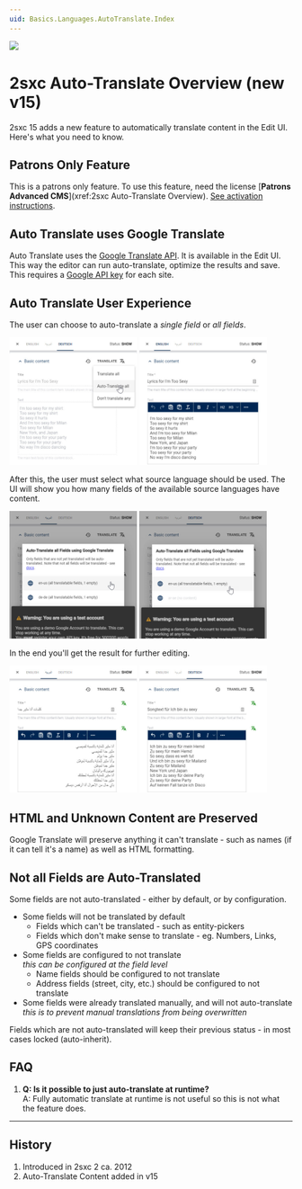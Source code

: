 ```yaml
---
uid: Basics.Languages.AutoTranslate.Index
---
```


<img src="~/assets/features/multi-language.svg" class="feature">

# 2sxc Auto-Translate Overview (new v15)

2sxc 15 adds a new feature to automatically translate content in the Edit UI.
Here's what you need to know.

## Patrons Only Feature

This is a patrons only feature.
To use this feature, need the license [**Patrons Advanced CMS**](xref:2sxc Auto-Translate Overview).
[See activation instructions](xref:Basics.LnF.Licenses.Index).

## Auto Translate uses Google Translate

Auto Translate uses the [Google Translate API](https://cloud.google.com/translate).
It is available in the Edit UI.
This way the editor can run auto-translate, optimize the results and save.
This requires a [Google API key](xref:Basics.Languages.AutoTranslate.ApiKey) for each site.

## Auto Translate User Experience

The user can choose to auto-translate a _single field_ or _all fields_.

<div class="float-container">
  <img src="./assets/auto-translate-all-menu.jpg" width="45%" class="float-right glow">
  <img src="./assets/auto-translate-original.jpg" width="45%" class="float-left glow">
</div>


After this, the user must select what source language should be used.
The UI will show you how many fields of the available source languages have content.

<div class="float-container">
  <img src="./assets/auto-translate-all-dialog-many-sources.jpg" width="45%" class="float-right glow">
  <img src="./assets/auto-translate-all-dialog.jpg" width="45%" class="float-left glow">
</div>

In the end you'll get the result for further editing.

<div class="float-container">
  <img src="./assets/auto-translate-all-result-ar.jpg" width="45%" class="float-right glow">
  <img src="./assets/auto-translate-all-result-de.jpg" width="45%" class="float-left glow">
</div>



## HTML and Unknown Content are Preserved

Google Translate will preserve anything it can't translate - such as names (if it can tell it's a name)
as well as HTML formatting.

## Not all Fields are Auto-Translated

Some fields are not auto-translated - either by default, or by configuration.

* Some fields will not be translated by default
  * Fields which can't be translated - such as entity-pickers
  * Fields which don't make sense to translate - eg. Numbers, Links, GPS coordinates
* Some fields are configured to not translate  
  _this can be configured at the field level_
  * Name fields should be configured to not translate
  * Address fields (street, city, etc.) should be configured to not translate
* Some fields were already translated manually, and will not auto-translate  
  _this is to prevent manual translations from being overwritten_

Fields which are not auto-translated will keep their previous status - in most cases locked (auto-inherit).


## FAQ

1. **Q: Is it possible to just auto-translate at runtime?**  
  A: Fully automatic translate at runtime is not useful so this is not what the feature does.


---

## History

1. Introduced in 2sxc 2 ca. 2012
1. Auto-Translate Content added in v15
